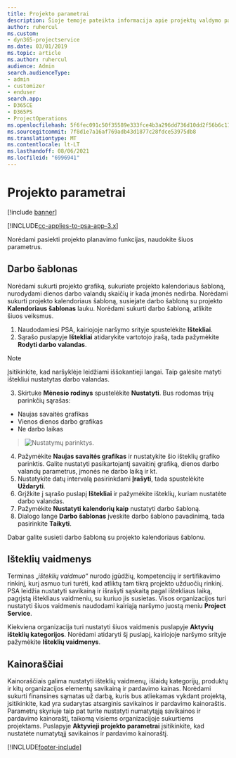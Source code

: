 ```yaml
---
title: Projekto parametrai
description: Šioje temoje pateikta informacija apie projektų valdymo parametrus.
author: ruhercul
ms.custom:
- dyn365-projectservice
ms.date: 03/01/2019
ms.topic: article
ms.author: ruhercul
audience: Admin
search.audienceType:
- admin
- customizer
- enduser
search.app:
- D365CE
- D365PS
- ProjectOperations
ms.openlocfilehash: 5f6fec091c50f35589e333fce4b3a296dd736d10dd2f56b6c11209a55b493836
ms.sourcegitcommit: 7f8d1e7a16af769adb43d1877c28fdce53975db8
ms.translationtype: MT
ms.contentlocale: lt-LT
ms.lasthandoff: 08/06/2021
ms.locfileid: "6996941"
---
```

# <a name="project-settings"></a>Projekto parametrai

[!include [banner](../includes/psa-now-project-operations.md)]

[!INCLUDE[cc-applies-to-psa-app-3.x](../includes/cc-applies-to-psa-app-3x.md)]

Norėdami pasiekti projekto planavimo funkcijas, naudokite šiuos parametrus.

## <a name="work-template"></a>Darbo šablonas

Norėdami sukurti projekto grafiką, sukuriate projekto kalendoriaus šabloną, nurodydami dienos darbo valandų skaičių ir kada įmonės nedirba. Norėdami sukurti projekto kalendoriaus šabloną, susiejate darbo šabloną su projekto **Kalendoriaus šablonas** lauku. Norėdami sukurti darbo šabloną, atlikite šiuos veiksmus.

1. Naudodamiesi PSA, kairiojoje naršymo srityje spustelėkite **Ištekliai**. 
2. Sąrašo puslapyje **Ištekliai** atidarykite vartotojo įrašą, tada pažymėkite **Rodyti darbo valandas**.

  > [!NOTE]
  > Įsitikinkite, kad naršyklėje leidžiami iššokantieji langai. Taip galėsite matyti ištekliui nustatytas darbo valandas.
  
3. Skirtuke **Mėnesio rodinys** spustelėkite **Nustatyti**. Bus rodomas trijų parinkčių sąrašas: 

  - Naujas savaitės grafikas
  - Vienos dienos darbo grafikas
  - Ne darbo laikas

> ![Nustatymų parinktys.](media/project-13.png)

4. Pažymėkite **Naujas savaitės grafikas** ir nustatykite šio išteklių grafiko parinktis. Galite nustatyti pasikartojantį savaitinį grafiką, dienos darbo valandų parametrus, įmonės ne darbo laiką ir kt.
5. Nustatykite datų intervalą pasirinkdami **Įrašyti**, tada spustelėkite **Uždaryti**. 
6. Grįžkite į sąrašo puslapį **Ištekliai** ir pažymėkite išteklių, kuriam nustatėte darbo valandas. 
7. Pažymėkite **Nustatyti kalendorių kaip** nustatyti darbo šabloną. 
8. Dialogo lange **Darbo šablonas** įveskite darbo šablono pavadinimą, tada pasirinkite **Taikyti**. 

Dabar galite susieti darbo šabloną su projekto kalendoriaus šablonu.

## <a name="resource-roles"></a>Išteklių vaidmenys

Terminas „*išteklių vaidmuo*“ nurodo įgūdžių, kompetencijų ir sertifikavimo rinkinį, kurį asmuo turi turėti, kad atliktų tam tikrą projekto užduočių rinkinį. PSA leidžia nustatyti savikainą ir išrašyti sąskaitą pagal ištekliaus laiką, pagrįstą ištekliaus vaidmeniu, su kuriuo jis susietas. Visos organizacijos turi nustatyti šiuos vaidmenis naudodami kairiąją naršymo juostą meniu **Project Service**.

Kiekviena organizacija turi nustatyti šiuos vaidmenis puslapyje **Aktyvių išteklių kategorijos**. Norėdami atidaryti šį puslapį, kairiojoje naršymo srityje pažymėkite **Išteklių vaidmenys**.

## <a name="price-lists"></a>Kainoraščiai

Kainoraščiais galima nustatyti išteklių vaidmenų, išlaidų kategorijų, produktų ir kitų organizacijos elementų savikainą ir pardavimo kainas. Norėdami sukurti finansines sąmatas už darbą, kuris bus atliekamas vykdant projektą, įsitikinkite, kad yra sudarytas atsarginis savikainos ir pardavimo kainoraštis. Parametrų skyriuje taip pat turite nustatyti numatytąją savikainos ir pardavimo kainoraštį, taikomą visiems organizacijoje sukurtiems projektams. Puslapyje **Aktyvieji projekto parametrai** įsitikinkite, kad nustatėte numatytąjį savikainos ir pardavimo kainoraštį.


[!INCLUDE[footer-include](../includes/footer-banner.md)]